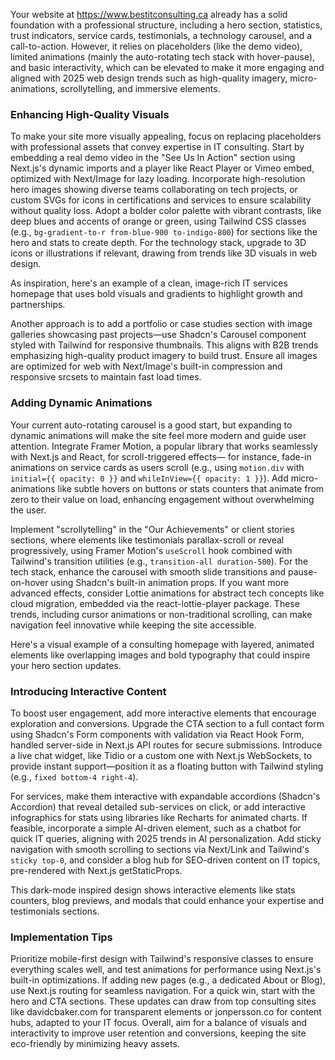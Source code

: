 Your website at https://www.bestitconsulting.ca already has a solid foundation with a professional structure, including a hero section, statistics, trust indicators, service cards, testimonials, a technology carousel, and a call-to-action. However, it relies on placeholders (like the demo video), limited animations (mainly the auto-rotating tech stack with hover-pause), and basic interactivity, which can be elevated to make it more engaging and aligned with 2025 web design trends such as high-quality imagery, micro-animations, scrollytelling, and immersive elements.

### Enhancing High-Quality Visuals

To make your site more visually appealing, focus on replacing placeholders with professional assets that convey expertise in IT consulting. Start by embedding a real demo video in the "See Us In Action" section using Next.js's dynamic imports and a player like React Player or Vimeo embed, optimized with Next/Image for lazy loading. Incorporate high-resolution hero images showing diverse teams collaborating on tech projects, or custom SVGs for icons in certifications and services to ensure scalability without quality loss. Adopt a bolder color palette with vibrant contrasts, like deep blues and accents of orange or green, using Tailwind CSS classes (e.g., `bg-gradient-to-r from-blue-900 to-indigo-800`) for sections like the hero and stats to create depth. For the technology stack, upgrade to 3D icons or illustrations if relevant, drawing from trends like 3D visuals in web design.

As inspiration, here's an example of a clean, image-rich IT services homepage that uses bold visuals and gradients to highlight growth and partnerships.

Another approach is to add a portfolio or case studies section with image galleries showcasing past projects—use Shadcn's Carousel component styled with Tailwind for responsive thumbnails. This aligns with B2B trends emphasizing high-quality product imagery to build trust. Ensure all images are optimized for web with Next/Image's built-in compression and responsive srcsets to maintain fast load times.

### Adding Dynamic Animations

Your current auto-rotating carousel is a good start, but expanding to dynamic animations will make the site feel more modern and guide user attention. Integrate Framer Motion, a popular library that works seamlessly with Next.js and React, for scroll-triggered effects— for instance, fade-in animations on service cards as users scroll (e.g., using `motion.div` with `initial={{ opacity: 0 }}` and `whileInView={{ opacity: 1 }}`). Add micro-animations like subtle hovers on buttons or stats counters that animate from zero to their value on load, enhancing engagement without overwhelming the user.

Implement "scrollytelling" in the "Our Achievements" or client stories sections, where elements like testimonials parallax-scroll or reveal progressively, using Framer Motion's `useScroll` hook combined with Tailwind's transition utilities (e.g., `transition-all duration-500`). For the tech stack, enhance the carousel with smooth slide transitions and pause-on-hover using Shadcn's built-in animation props. If you want more advanced effects, consider Lottie animations for abstract tech concepts like cloud migration, embedded via the react-lottie-player package. These trends, including cursor animations or non-traditional scrolling, can make navigation feel innovative while keeping the site accessible.

Here's a visual example of a consulting homepage with layered, animated elements like overlapping images and bold typography that could inspire your hero section updates.

### Introducing Interactive Content

To boost user engagement, add more interactive elements that encourage exploration and conversions. Upgrade the CTA section to a full contact form using Shadcn's Form components with validation via React Hook Form, handled server-side in Next.js API routes for secure submissions. Introduce a live chat widget, like Tidio or a custom one with Next.js WebSockets, to provide instant support—position it as a floating button with Tailwind styling (e.g., `fixed bottom-4 right-4`).

For services, make them interactive with expandable accordions (Shadcn's Accordion) that reveal detailed sub-services on click, or add interactive infographics for stats using libraries like Recharts for animated charts. If feasible, incorporate a simple AI-driven element, such as a chatbot for quick IT queries, aligning with 2025 trends in AI personalization. Add sticky navigation with smooth scrolling to sections via Next/Link and Tailwind's `sticky top-0`, and consider a blog hub for SEO-driven content on IT topics, pre-rendered with Next.js getStaticProps.

This dark-mode inspired design shows interactive elements like stats counters, blog previews, and modals that could enhance your expertise and testimonials sections.

### Implementation Tips

Prioritize mobile-first design with Tailwind's responsive classes to ensure everything scales well, and test animations for performance using Next.js's built-in optimizations. If adding new pages (e.g., a dedicated About or Blog), use Next.js routing for seamless navigation. For a quick win, start with the hero and CTA sections. These updates can draw from top consulting sites like davidcbaker.com for transparent elements or jonpersson.co for content hubs, adapted to your IT focus. Overall, aim for a balance of visuals and interactivity to improve user retention and conversions, keeping the site eco-friendly by minimizing heavy assets.
